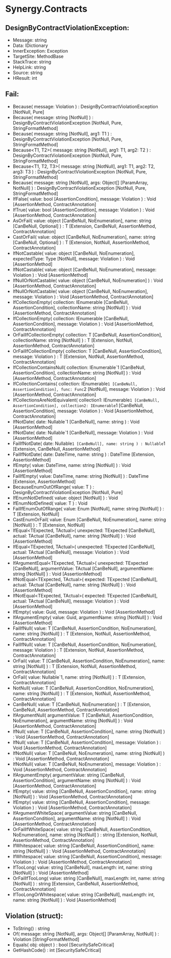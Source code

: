 # Synergy.Contracts

## DesignByContractViolationException:
 - Message: string
 - Data: IDictionary
 - InnerException: Exception
 - TargetSite: MethodBase
 - StackTrace: string
 - HelpLink: string
 - Source: string
 - HResult: int

## Fail:
 - Because(
      message: Violation
   ) : DesignByContractViolationException [NotNull, Pure]
 - Because(
      message: string [NotNull]
   ) : DesignByContractViolationException [NotNull, Pure, StringFormatMethod]
 - Because<T1>(
      message: string [NotNull],
      arg1: T1
   ) : DesignByContractViolationException [NotNull, Pure, StringFormatMethod]
 - Because<T1, T2>(
      message: string [NotNull],
      arg1: T1,
      arg2: T2
   ) : DesignByContractViolationException [NotNull, Pure, StringFormatMethod]
 - Because<T1, T2, T3>(
      message: string [NotNull],
      arg1: T1,
      arg2: T2,
      arg3: T3
   ) : DesignByContractViolationException [NotNull, Pure, StringFormatMethod]
 - Because(
      message: string [NotNull],
      args: Object[] [ParamArray, NotNull]
   ) : DesignByContractViolationException [NotNull, Pure, StringFormatMethod]
 - IfFalse(
      value: bool [AssertionCondition],
      message: Violation
   ) : Void [AssertionMethod, ContractAnnotation]
 - IfTrue(
      value: bool [AssertionCondition],
      message: Violation
   ) : Void [AssertionMethod, ContractAnnotation]
 - AsOrFail<T>(
      value: object [CanBeNull, NoEnumeration],
      name: string [CanBeNull, Optional]
   ) : T [Extension, CanBeNull, AssertionMethod, ContractAnnotation]
 - CastOrFail<T>(
      value: object [CanBeNull, NoEnumeration],
      name: string [CanBeNull, Optional]
   ) : T [Extension, NotNull, AssertionMethod, ContractAnnotation]
 - IfNotCastable(
      value: object [CanBeNull, NoEnumeration],
      expectedType: Type [NotNull],
      message: Violation
   ) : Void [AssertionMethod]
 - IfNotCastable<T>(
      value: object [CanBeNull, NoEnumeration],
      message: Violation
   ) : Void [AssertionMethod]
 - IfNullOrNotCastable<T>(
      value: object [CanBeNull, NoEnumeration]
   ) : Void [AssertionMethod, ContractAnnotation]
 - IfNullOrNotCastable<T>(
      value: object [CanBeNull, NoEnumeration],
      message: Violation
   ) : Void [AssertionMethod, ContractAnnotation]
 - IfCollectionEmpty(
      collection: IEnumerable [CanBeNull, AssertionCondition],
      collectionName: string [NotNull]
   ) : Void [AssertionMethod, ContractAnnotation]
 - IfCollectionEmpty(
      collection: IEnumerable [CanBeNull, AssertionCondition],
      message: Violation
   ) : Void [AssertionMethod, ContractAnnotation]
 - OrFailIfCollectionEmpty<T>(
      collection: T [CanBeNull, AssertionCondition],
      collectionName: string [NotNull]
   ) : T [Extension, NotNull, AssertionMethod, ContractAnnotation]
 - OrFailIfCollectionEmpty<T>(
      collection: T [CanBeNull, AssertionCondition],
      message: Violation
   ) : T [Extension, NotNull, AssertionMethod, ContractAnnotation]
 - IfCollectionContainsNull<T>(
      collection: IEnumerable`1 [CanBeNull, AssertionCondition],
      collectionName: string [NotNull]
   ) : Void [AssertionMethod, ContractAnnotation]
 - IfCollectionContains<T>(
      collection: IEnumerable`1 [CanBeNull, AssertionCondition],
      func: Func`2 [NotNull],
      message: Violation
   ) : Void [AssertionMethod, ContractAnnotation]
 - IfCollectionsAreNotEquivalent<T>(
      collection1: IEnumerable`1 [CanBeNull, AssertionCondition],
      collection2: IEnumerable`1 [CanBeNull, AssertionCondition],
      message: Violation
   ) : Void [AssertionMethod, ContractAnnotation]
 - IfNotDate(
      date: Nullable`1 [CanBeNull],
      name: string
   ) : Void [AssertionMethod]
 - IfNotDate(
      date: Nullable`1 [CanBeNull],
      message: Violation
   ) : Void [AssertionMethod]
 - FailIfNotDate(
      date: Nullable`1 [CanBeNull],
      name: string
   ) : Nullable`1 [Extension, CanBeNull, AssertionMethod]
 - FailIfNotDate(
      date: DateTime,
      name: string
   ) : DateTime [Extension, AssertionMethod]
 - IfEmpty(
      value: DateTime,
      name: string [NotNull]
   ) : Void [AssertionMethod]
 - FailIfEmpty(
      value: DateTime,
      name: string [NotNull]
   ) : DateTime [Extension, AssertionMethod]
 - BecauseEnumOutOfRange<T>(
      value: T
   ) : DesignByContractViolationException [NotNull, Pure]
 - IfEnumNotDefined<T>(
      value: object [NotNull]
   ) : Void
 - IfEnumNotDefined<T>(
      value: T
   ) : Void
 - FailIfEnumOutOfRange<T>(
      value: Enum [NotNull],
      name: string [NotNull]
   ) : T [Extension, NotNull]
 - CastEnumOrFail<T>(
      value: Enum [CanBeNull, NoEnumeration],
      name: string [NotNull]
   ) : T [Extension, NotNull]
 - IfEqual<TExpected, TActual>(
      unexpected: TExpected [CanBeNull],
      actual: TActual [CanBeNull],
      name: string [NotNull]
   ) : Void [AssertionMethod]
 - IfEqual<TExpected, TActual>(
      unexpected: TExpected [CanBeNull],
      actual: TActual [CanBeNull],
      message: Violation
   ) : Void [AssertionMethod]
 - IfArgumentEqual<TExpected, TActual>(
      unexpected: TExpected [CanBeNull],
      argumentValue: TActual [CanBeNull],
      argumentName: string [NotNull]
   ) : Void [AssertionMethod]
 - IfNotEqual<TExpected, TActual>(
      expected: TExpected [CanBeNull],
      actual: TActual [CanBeNull],
      name: string [NotNull]
   ) : Void [AssertionMethod]
 - IfNotEqual<TExpected, TActual>(
      expected: TExpected [CanBeNull],
      actual: TActual [CanBeNull],
      message: Violation
   ) : Void [AssertionMethod]
 - IfEmpty(
      value: Guid,
      message: Violation
   ) : Void [AssertionMethod]
 - IfArgumentEmpty(
      value: Guid,
      argumentName: string [NotNull]
   ) : Void [AssertionMethod]
 - FailIfNull<T>(
      value: T [CanBeNull, AssertionCondition, NoEnumeration],
      name: string [NotNull]
   ) : T [Extension, NotNull, AssertionMethod, ContractAnnotation]
 - FailIfNull<T>(
      value: T [CanBeNull, AssertionCondition, NoEnumeration],
      message: Violation
   ) : T [Extension, NotNull, AssertionMethod, ContractAnnotation]
 - OrFail<T>(
      value: T [CanBeNull, AssertionCondition, NoEnumeration],
      name: string [NotNull]
   ) : T [Extension, NotNull, AssertionMethod, ContractAnnotation]
 - OrFail<T>(
      value: Nullable`1,
      name: string [NotNull]
   ) : T [Extension, ContractAnnotation]
 - NotNull<T>(
      value: T [CanBeNull, AssertionCondition, NoEnumeration],
      name: string [NotNull]
   ) : T [Extension, NotNull, AssertionMethod, ContractAnnotation]
 - CanBeNull<T>(
      value: T [CanBeNull, NoEnumeration]
   ) : T [Extension, CanBeNull, AssertionMethod, ContractAnnotation]
 - IfArgumentNull<T>(
      argumentValue: T [CanBeNull, AssertionCondition, NoEnumeration],
      argumentName: string [NotNull]
   ) : Void [AssertionMethod, ContractAnnotation]
 - IfNull<T>(
      value: T [CanBeNull, AssertionCondition],
      name: string [NotNull]
   ) : Void [AssertionMethod, ContractAnnotation]
 - IfNull<T>(
      value: T [CanBeNull, AssertionCondition],
      message: Violation
   ) : Void [AssertionMethod, ContractAnnotation]
 - IfNotNull<T>(
      value: T [CanBeNull, NoEnumeration],
      name: string [NotNull]
   ) : Void [AssertionMethod, ContractAnnotation]
 - IfNotNull<T>(
      value: T [CanBeNull, NoEnumeration],
      message: Violation
   ) : Void [AssertionMethod, ContractAnnotation]
 - IfArgumentEmpty(
      argumentValue: string [CanBeNull, AssertionCondition],
      argumentName: string [NotNull]
   ) : Void [AssertionMethod, ContractAnnotation]
 - IfEmpty(
      value: string [CanBeNull, AssertionCondition],
      name: string [NotNull]
   ) : Void [AssertionMethod, ContractAnnotation]
 - IfEmpty(
      value: string [CanBeNull, AssertionCondition],
      message: Violation
   ) : Void [AssertionMethod, ContractAnnotation]
 - IfArgumentWhiteSpace(
      argumentValue: string [CanBeNull, AssertionCondition],
      argumentName: string [NotNull]
   ) : Void [AssertionMethod, ContractAnnotation]
 - OrFailIfWhiteSpace(
      value: string [CanBeNull, AssertionCondition, NoEnumeration],
      name: string [NotNull]
   ) : string [Extension, NotNull, AssertionMethod, ContractAnnotation]
 - IfWhitespace(
      value: string [CanBeNull, AssertionCondition],
      name: string [NotNull]
   ) : Void [AssertionMethod, ContractAnnotation]
 - IfWhitespace(
      value: string [CanBeNull, AssertionCondition],
      message: Violation
   ) : Void [AssertionMethod, ContractAnnotation]
 - IfTooLong(
      value: string [CanBeNull],
      maxLength: int,
      name: string [NotNull]
   ) : Void [AssertionMethod]
 - OrFailIfTooLong(
      value: string [CanBeNull],
      maxLength: int,
      name: string [NotNull]
   ) : string [Extension, CanBeNull, AssertionMethod, ContractAnnotation]
 - IfTooLongOrWhitespace(
      value: string [CanBeNull],
      maxLength: int,
      name: string [NotNull]
   ) : Void [AssertionMethod]

## Violation (struct):
 - ToString() : string
 - Of(
      message: string [NotNull],
      args: Object[] [ParamArray, NotNull]
   ) : Violation [StringFormatMethod]
 - Equals(
      obj: object
   ) : bool [SecuritySafeCritical]
 - GetHashCode() : int [SecuritySafeCritical]

